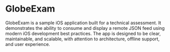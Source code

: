 # GlobeExam
GlobeExam  is a sample iOS application built for a technical assessment. It demonstrates the ability to consume and display a remote JSON feed using modern iOS development best practices. The app is designed to be clear, maintainable, and scalable, with attention to architecture, offline support, and user experience.
